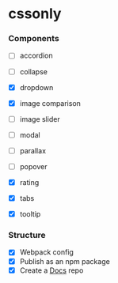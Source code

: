 # cssonly

### Components
- [ ] accordion
- [ ] collapse
- [x] dropdown
- [x] image comparison
- [ ] image slider
- [ ] modal
- [ ] parallax
- [ ] popover
- [x] rating
- [x] tabs
- [x] tooltip


### Structure
- [x] Webpack config
- [x] Publish as an npm package
- [x] Create a [Docs](https://github.com/zvizvi/cssonly-docs) repo
